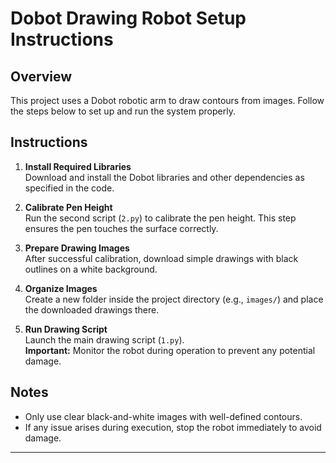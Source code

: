 # Dobot Drawing Robot Setup Instructions

## Overview
This project uses a Dobot robotic arm to draw contours from images. Follow the steps below to set up and run the system properly.

## Instructions

1. **Install Required Libraries**  
   Download and install the Dobot libraries and other dependencies as specified in the code.

2. **Calibrate Pen Height**  
   Run the second script (`2.py`) to calibrate the pen height. This step ensures the pen touches the surface correctly.

3. **Prepare Drawing Images**  
   After successful calibration, download simple drawings with black outlines on a white background.

4. **Organize Images**  
   Create a new folder inside the project directory (e.g., `images/`) and place the downloaded drawings there.

5. **Run Drawing Script**  
   Launch the main drawing script (`1.py`).  
   **Important:** Monitor the robot during operation to prevent any potential damage.

## Notes
- Only use clear black-and-white images with well-defined contours.
- If any issue arises during execution, stop the robot immediately to avoid damage.

---
